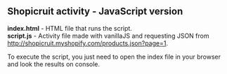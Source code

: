## Shopicruit activity - JavaScript version

**index.html** - HTML file that runs the script.  
**script.js** - Activity file made with vanillaJS and requesting JSON from http://shopicruit.myshopify.com/products.json?page=1.

To execute the script, you just need to open the index file in your browser and look the results on console.
